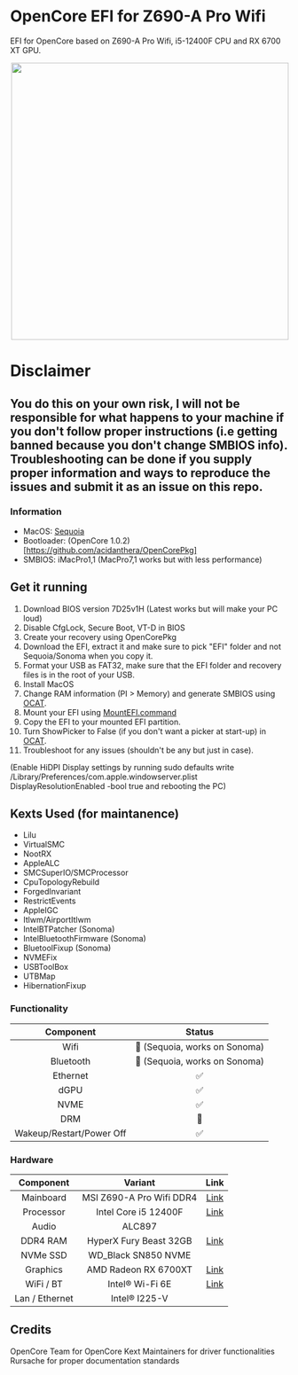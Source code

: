 # OpenCore EFI for Z690-A Pro Wifi

EFI for OpenCore based on Z690-A Pro Wifi, i5-12400F CPU and RX 6700 XT GPU.
<p align="center">
  <img width="auto" height="500px" src="https://github.com/user-attachments/assets/5534e279-92a0-4bf9-95d0-87d7b73a319b">
</p>

# Disclaimer

You do this on your own risk, I will not be responsible for what happens to your machine if you don't follow proper instructions (i.e getting banned because you don't change SMBIOS info). Troubleshooting can be done if you supply proper information and ways to reproduce the issues and submit it as an issue on this repo.
---
### Information 

- MacOS: [Sequoia](https://www.apple.com/macos/macos-sequoia/)
- Bootloader: (OpenCore 1.0.2)[https://github.com/acidanthera/OpenCorePkg]
- SMBIOS: iMacPro1,1 (MacPro7,1 works but with less performance)

## Get it running

1. Download BIOS version 7D25v1H (Latest works but will make your PC loud)
2. Disable CfgLock, Secure Boot, VT-D in BIOS
3. Create your recovery using OpenCorePkg
4. Download the EFI, extract it and make sure to pick "EFI" folder and not Sequoia/Sonoma when you copy it.
5. Format your USB as FAT32, make sure that the EFI folder and recovery files is in the root of your USB.
6. Install MacOS
7. Change RAM information (PI > Memory) and generate SMBIOS using [OCAT](https://github.com/ic005k/OCAuxiliaryTools).
8. Mount your EFI using [MountEFI.command](https://github.com/corpnewt/MountEFI)
9. Copy the EFI to your mounted EFI partition.
10. Turn ShowPicker to False (if you don't want a picker at start-up) in [OCAT](https://github.com/ic005k/OCAuxiliaryTools).
11. Troubleshoot for any issues (shouldn't be any but just in case).

(Enable HiDPI Display settings by running sudo defaults write /Library/Preferences/com.apple.windowserver.plist DisplayResolutionEnabled -bool true and rebooting the PC)

## Kexts Used (for maintanence)

- Lilu
- VirtualSMC
- NootRX
- AppleALC
- SMCSuperIO/SMCProcessor
- CpuTopologyRebuild
- ForgedInvariant
- RestrictEvents
- AppleIGC
- Itlwm/AirportItlwm
- IntelBTPatcher (Sonoma)
- IntelBluetoothFirmware (Sonoma)
- BluetoolFixup (Sonoma)
- NVMEFix
- USBToolBox
- UTBMap
- HibernationFixup

### Functionality
| Component    | Status |
|:---------:|:---:|
| Wifi      | 🚫 (Sequoia, works on Sonoma) |
| Bluetooth | 🚫 (Sequoia, works on Sonoma) |
| Ethernet  | ✅ |
| dGPU      | ✅ |
| NVME      | ✅ |
| DRM       | 🚫 |
| Wakeup/Restart/Power Off| ✅ |

### Hardware

| Component    | Variant                   | Link                                                                                                                                         |
|:------------:|:-------------------------:|:--------------------------------------------------------------------------------------------------------------------------------------------:|
| Mainboard    | MSI Z690-A Pro Wifi DDR4  | [Link](https://www.msi.com/Motherboard/PRO-Z690-A-WIFI-DDR4)                                                                                 |
| Processor    | Intel Core i5 12400F      | [Link](https://ark.intel.com/content/www/us/en/ark/products/134587/intel-core-i512400f-processor-18m-cache-up-to-4-40-ghz.html)              |
| Audio        | ALC897                    |                                                                                                                                              |
| DDR4 RAM     | HyperX Fury Beast 32GB    | [Link](https://www.kingston.com/datasheets/KF436C16RB1A_16.pdf)                                                                              |
| NVMe SSD     | WD_Black SN850 NVME       |                                                                                                                                              |
| Graphics     | AMD Radeon RX 6700XT      | [Link](https://www.amd.com/en/products/graphics/amd-radeon-rx-6700-xt)                                                                       |
| WiFi / BT    | Intel® Wi-Fi 6E           | [Link](https://www.intel.com/content/www/us/en/products/sku/130293/intel-wifi-6-ax201-gig/specifications.html)                               |
| Lan / Ethernet| Intel® I225-V            |                                                                                                                                              |

## Credits
OpenCore Team for OpenCore
Kext Maintainers for driver functionalities
Rursache for proper documentation standards
